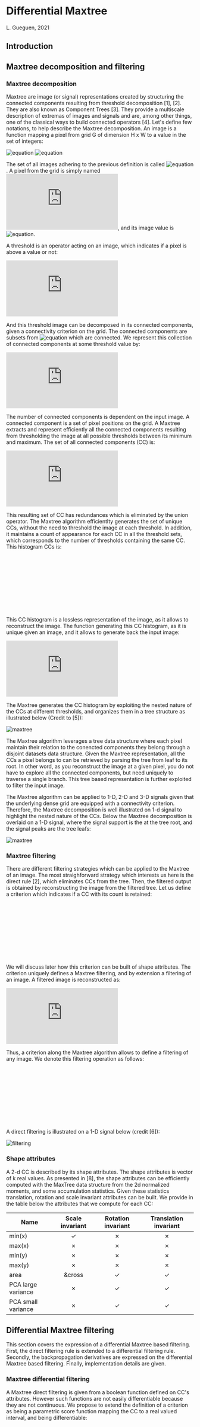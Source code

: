 # Differential Maxtree
L. Gueguen, 2021

## Introduction

## Maxtree decomposition and filtering
### Maxtree decomposition
Maxtree are image (or signal) representations created by structuring the connected components resulting from threshold 
decomposition [1], [2]. They are also known as Component Trees [3]. They provide a multiscale description of extremas of
images and signals and are, among other things, one of the classical ways to build connected operators [4]. Let's define
few notations, to help describe the Maxtree decomposition. An image is a function mapping a pixel from grid G of dimension 
H x W to a value in the set of integers:

![equation](http://latex.codecogs.com/svg.latex?\mathbb{G}=&space;\[0\cdots&space;H-1\]&space;\times&space;\[0&space;\cdots&space;W-1])
![equation](http://latex.codecogs.com/svg.latex?I:&space;\[0\cdots&space;H-1\]&space;\times&space;\[0&space;\cdots&space;W-1]&space;\mapsto&space;\mathbb{N})

The set of all images adhering to the previous definition is called ![equation](http://latex.codecogs.com/svg.latex?\mathbb{I}).
 A pixel from the grid is simply named ![equation](http://latex.codecogs.com/svg.latex?p%20%5Cin%20%5Cmathbb%7BG%7D), and its
image value is ![equation](http://latex.codecogs.com/svg.latex?I(p)&space;\in&space;\mathbb{N}&space;).

A threshold is an operator acting on an image, which indicates if a pixel is above a value or not:

![equation](http://latex.codecogs.com/svg.latex?T_%5Clambda%20(I(p))%20=%20%5Cbegin%7Bcases%7D%200,%20&%20I(p)%5Cleqslant%20%5Clambda%20%5C%5C1,%20&%20I(p)%20%3E%20%5Clambda%20%5Cend%7Bcases%7D)

And this threshold image can be decomposed in its connected components, given a connectivity criterion on the grid. The connected
components are subsets from ![equation](http://latex.codecogs.com/svg.latex?\mathbb{G) which are connected. We represent this collection
of connected components at some threshold value by:

![equation](http://latex.codecogs.com/svg.latex?C_%5Clambda(I)%20=%20%5C%7Bc%20%7C%20%5C:%20p%20%5Cin%20%5Cmathbb%7BG%7D,%20p%20%5Cin%20c,%20T_%5Clambda(I(p))=1,%20c%20%5C:%20%5Ctext%7Bis%20connected%7D%20%5C%7D)

The number of connected components is dependent on the input image. A connected component is a set of pixel positions on the grid.
A Maxtree extracts and represent efficiently all the connected components resulting from thresholding the image at all possible
thresholds between its minimum and maximum. The set of all connected components (CC) is:

![equation](http://latex.codecogs.com/svg.latex?C%5E&plus;(I)%20=%20%5Cbigcup_%7B%5Cmin(I)%20%5Cleq%20%5Clambda%20%5Cleq%20%5Cmax(I)%7D%7BC_%5Clambda(I)%7D%20)

This resulting set of CC has redundances which is eliminated by the union operator. The Maxtree algorithm efficientlty generates
the set of unique CCs, without the need to threshold the image at each threshold. In addition, it maintains a count of appearance for each 
CC in all the threshold sets, which corresponds to the number of thresholds containing the same CC. This histogram CCs is:

![equation](http://latex.codecogs.com/svg.latex?C(I)=%20%5C%7B(c,h)%20%7C%20c%20%5Cin%20C%5E&plus;(I),%20h%5Cin%20%5Cmathbb%7BN%7D%5E&plus;%20%5C%7D%20)

This CC histogram is a lossless representation of the image, as it allows to reconstruct the image. The function generating 
this CC histogram, as it is unique given an image, and it allows to generate back the input image:

![equation](http://latex.codecogs.com/svg.latex?I(p)%20=%20%5Csum_%7Bp%5Cin%20c,%20%5C;%20(c,%20h)%20%5Cin%20C(I)%7D%7Bh%7D%20)

The Maxtree generates the CC histogram by exploiting the nested nature of the CCs at different thresholds, and organizes 
them in a tree structure as illustrated below (Credit to [5]):

![maxtree](./maxtree_illustration.jpg)

The Maxtree algorithm leverages a tree data structure where each pixel maintain their relation to the conencted
components they belong through a disjoint datasets data structure. Given the Maxtree representation, all
the CCs a pixel belongs to can be retrieved by parsing the tree from leaf to its root. In other word, as you reconstruct
the image at a given pixel, you do not have to explore all the connected components, but need uniquely to traverse a 
single branch. This tree based representation is further exploited to filter the input image. 

The Maxtree algorithm can be applied to 1-D, 2-D and 3-D signals given that the underlying dense grid are equipped
with a connectivity criterion. Therefore, the Maxtree decomposition is well illustrated on 1-d signal to highlight the
nested nature of the CCs. Below the Maxtree decomposition is overlaid on a 1-D signal, where the signal support is the at
the tree root, and the signal peaks are the tree leafs:

![maxtree](./maxtree_1d.png)

### Maxtree filtering
There are different filtering strategies which can be applied to the Maxtree of an image. The most straighforward strategy
which interests us here is the direct rule [2], which eliminates CCs from the tree. Then, the filtered output is obtained
by reconstructing the image from the filtered tree. Let us define a criterion which indicates if a CC with its count 
is retained:

![equation](http://latex.codecogs.com/svg.latex?%5Cbegin%7Balign*%7D%20s:%20C(I)&%20%5Cmapsto%20%5C%7B0,%201%5C%7D%20%5C%5C%20c,%20%5C;%20h&%5Cto%20%20s(c,h)%20%5Cend%7Balign*%7D%20)

We will discuss later how this criterion can be built of shape attributes. The criterion uniquely defines a Maxtree filtering,
and by extension a filtering of an image. A filtered image is reconstructed as:

![equation](http://latex.codecogs.com/svg.latex?F(p)%20=%20%5Csum_%7B%5Cbegin%7Balign*%7Dp%20&%5Cin%20c%20%5C%5C%20s(c,h)&=1%20%5C%5C%20c,h%20&%5Cin%20C(I)%20%5Cend%7Balign*%7D%7D%20h)

Thus, a criterion along the Maxtree algorithm allows to define a filtering of any image. We denote this filtering operation
as follows:

![equation](http://latex.codecogs.com/svg.latex?%5Cbegin%7Balign*%7D%20f_s:%20%5Cmathbb%7BI%7D%20&%20%5Cmapsto%20%5Cmathbb%7BI%7D%20%5C%5C%20I%20&%5Cto%20f_s(I)%20=%20F%20%5Cend%7Balign*%7D%20)

A direct filtering is illustrated on a 1-D signal below (credit [6]):

![filtering](./direct_filter.png)

### Shape attributes

A 2-d CC is described by its shape attributes. The shape attributes is vector of k real values. As presented in [8], the shape attributes
can be efficiently computed with the MaxTree data structure from the 2d normalized moments, and some accumulation statistics.
Given these statistics translation, rotation and scale invariant attributes can be built. We provide in the table below the
attributes that we compute for each CC:

Name | Scale invariant | Rotation invariant | Translation invariant
--- | :---: | :---: | :---: 
min(x) | &check; | &cross; | &cross; 
max(x) | &cross; | &cross; | &cross; 
min(y) | &cross; | &cross; | &cross; 
max(y) | &cross; | &cross; | &cross; 
area | &cross | &check; | &check; 
PCA large variance | &cross; | &check; | &check;
PCA small variance | &cross; | &check; | &check;

## Differential Maxtree filtering
This section covers the expression of a differential Maxtree based filtering. First, the direct filtering rule
is extended to a differential filtering rule. Secondly, the backpropagation derivatives are expressed on the differential
Maxtree based filtering. Finally, implementation details are given.
### Maxtree differential filtering
A Maxtree direct filtering is given from a boolean function defined on CC's attributes. However such functions are not
easily differentiable because they are not continuous. We propose to extend the definition of a criterion as being a parametric
score function mapping the CC to a real valued interval, and being differentiable:

![equation](http://latex.codecogs.com/svg.latex?%5Cbegin%7Balign*%7D%20s_%5Ctheta:%20C(I)%20&%20%5Cmapsto%20%5B0%20%5Ccdots%201%5D%20%5C%5C%20c,h%20&%5Cto%20s_%5Ctheta(c,%20h)%20%5Cend%7Balign*%7D%20)

Then, the filtered image can then be expressed by:

![equation](http://latex.codecogs.com/svg.latex?%5Cbegin%7Balign*%7D%20F_%5Ctheta(p)%20&=%20%5Csum_%7Bp%20%5Cin%20c,%20%5C:(c,h)%20%5Cin%20C(I)%7D%7B%20s_%5Ctheta(s,c)h%7D%20%5C%5C%20f_%5Ctheta(I)&=%20F_%5Ctheta%20%5Cend%7Balign*%7D)

A parametric score function is more generic than a criterion and leads to a larger set of image filters which can be differentiated.
Like convolution filters which are parametrized by the convolution kernels, the score function parameters lead to a variety
of image filters. Deeplearning has been employed to determine efficiently the best kernels of any convolution
in convolution networks [7], and the same can be achieved for a parametric Maxtree based filter.

### Backpropagation derivatives
Backpropagation is at the core of DeepLearning, and it optimizes the parameter of a function while passing the loss
derivatives down in an architecture. A layer in an architecture is a parametric function which transforms the outputs
of parents layers into outputs consumed by children layers. Let us denote a parametric layer by:

![equation](http://latex.codecogs.com/svg.latex?O%20=%20l_%7B%5Ctheta%7D(I))

where the input is ![equation](http://latex.codecogs.com/svg.latex?I), the parameters are ![equation](http://latex.codecogs.com/svg.latex?\theta) 
and the output is ![equation](http://latex.codecogs.com/svg.latex?O).

In order to find the best parameters of a layer, the backpropagation algorithm [7] computes two losses from the loss derivates
propagated from children layer. The loss derivative is ![equation](http://latex.codecogs.com/svg.latex?%5Cfrac%7B%5Cpartial%20L%7D%7B%5Cpartial%20O%7D). This
loss which is given by children layer is used to compute the following derivatives: ![equation](http://latex.codecogs.com/svg.latex?%5Cfrac%7B%5Cpartial%20L%7D%7B%5Cpartial%20%5Ctheta%7D) and
![equation](http://latex.codecogs.com/svg.latex?%5Cfrac%7B%5Cpartial%20L%7D%7B%5Cpartial%20I%7D). The first derivative is 
used in gradient descent algorithm to optimize the layer parameters. The second derivative is propagated to parent layers.
These derivatives are expressed from the output loss derivatives by applying the chain rule:

![equation](http://latex.codecogs.com/svg.latex?%5Cbegin%7Balign*%7D%5Cfrac%7B%5Cpartial%20L%7D%7B%5Cpartial%20%5Ctheta%7D%20&=%20%5Cfrac%7B%5Cpartial%20L%7D%7B%5Cpartial%20O%7D%20%5Cfrac%7B%5Cpartial%20O%7D%7B%5Cpartial%20%5Ctheta%7D%20%5C%5C%20%5Cfrac%7B%5Cpartial%20L%7D%7B%5Cpartial%20I%7D%20&=%20%5Cfrac%7B%5Cpartial%20L%7D%7B%5Cpartial%20O%7D%20%5Cfrac%7B%5Cpartial%20O%7D%7B%5Cpartial%20I%7D%5Cend%7Balign*%7D)

We express below these two loss derivates for a differential Maxtree filter. We denote the parameteric Maxtree filter result:

![equation](http://latex.codecogs.com/svg.latex?O_%7B%5Ctheta%7D(p)=%5Csum_%7B(c,h)%20%5Cin%20C(I),%20%5C:p%20%5Cin%20c%7D%7Bs_%7B%5Ctheta%7D(c,h)h%7D)

The parameter loss derivatives is obtained  with the following sum:

![equation](http://latex.codecogs.com/svg.latex?%5Cfrac%7B%5Cpartial%20O_%7B%5Ctheta%7D%7D%7B%5Cpartial%20%5Ctheta%7D(p)=%5Csum_%7B(c,h)%20%5Cin%20C(I),%20%5C:p%20%5Cin%20c%7D%7B%5Cfrac%7B%5Cpartial%20s_%7B%5Ctheta%7D%7D%7B%5Cpartial%20%5Ctheta%7D(c,h)h%7D)

![equation](http://latex.codecogs.com/svg.latex?%5Cfrac%7B%5Cpartial%20L%7D%7B%5Cpartial%20%5Ctheta%7D%20=%20%5Csum_%7Bp%7D%7B%5Cfrac%7B%5Cpartial%20L%7D%7B%5Cpartial%20O%7D(p)%20%5Cfrac%7B%5Cpartial%20O%7D%7B%5Cpartial%20%5Ctheta%7D(p)%7D)

![equation](http://latex.codecogs.com/svg.latex?%5Cfrac%7B%5Cpartial%20L%7D%7B%5Cpartial%20%5Ctheta%7D%20=%20%5Csum_%7B(c,h)%20%5Cin%20C(I)%7D%7B%5Cfrac%7B%5Cpartial%20s_%5Ctheta%7D%7B%5Cpartial%20%5Ctheta%7D(c,h)%20h%20%5Cleft%20(%20%5Csum_%7Bp%20%5Cin%20c%7D%7B%5Cfrac%7B%5Cpartial%20L%7D%7B%5Cpartial%20O%7D(p)%7D%20%5Cright%20)%20%7D)

Expressing the loss derivatives with respect to the input is harder and requires some approximation. We make the assumption
that all the pixels in a CC vary their greyscale values in the same way. So the CCs themselves do not vary with varitions
of the input itself:

![equation](http://latex.codecogs.com/svg.latex?%5Cfrac%7B%5Cpartial%20O%7D%7B%5Cpartial%20h%7D(p)%20=%20%5Cbegin%7Bcases%7D%20%20%20%20%20%200%20&%20%5Ctext%7Bif%20%7D%20p%20%5Cnotin%20c%20%5C%5C%20%20%20%20%20%20%5Cfrac%7B%5Cpartial%20s_%5Ctheta%7D%7B%5Cpartial%20h%7D(c,h)h%20&plus;%20s_%7B%5Ctheta%7D(c,h)%20&%20%5Ctext%7Bif%20%7D%20p%20%5Cin%20c%20%20%20%20%5Cend%7Bcases%7D%20%20%20%20)

![equation](http://latex.codecogs.com/svg.latex?%5Cfrac%7B%5Cpartial%20L%7D%7B%5Cpartial%20h%7D(p)%20=%20%5Cbegin%7Bcases%7D0%20&%20%5Ctext%7Bif%20%7D%20p%20%5Cnotin%20c%20%5C%5C%20%5Csum_%7Bq%20%5Cin%20c%7D%7B%5Cfrac%7B%5Cpartial%20L%20%7D%7B%5Cpartial%20O%7D%7D(q)%5Cfrac%7B%5Cpartial%20O%7D%7B%5Cpartial%20h%7D(q)%20&%20%5Ctext%7Bif%20%7D%20p%20%5Cin%20c%5Cend%7Bcases%7D%20%20%20)

All the pixels from a CC receive the same average derivative which is obtained as the weighted sum of the output derivatives
falling in the CC. Then, the image derivative for a given pixel is obtained by summing all derivative of CCs covering that 
pixel:

![equation](http://latex.codecogs.com/svg.latex?%5Cfrac%7B%5Cpartial%20L%7D%7B%5Cpartial%20I%7D(p)=%5Csum_%7B(c,h)%20%5Cin%20C(I),%5C:%20p%20%5Cin%20c%7D%7B%5Cfrac%7B%5Cpartial%20L%7D%7B%5Cpartial%20h%7D(p)%7D%20%20%20)

This operation is implemented by computing a loss derivative for each CC, and using this derivative value as a score
in a Maxtree filtering. The ouput of this filtering is thus the derivative of loss with respect to the input, which is 
then backpropagated to parent layers.


### Shape attributes based filtering
We propose an implementation based on the CC shape attributes. The parametric score function is a logit
score on a linear combination of each CC shape attribute. The shape attribute function is:

![equation](http://latex.codecogs.com/svg.latex?%5Cbegin%7Balign*%7Da:%20P(%5Cmathbb%7BG%7D)%20&%5Cmapsto%20%5Cmathbb%7BR%7D%5Ek%20%5C%5C%20c%20&%5Cto%20a(c)%5Cend%7Balign%7D%20%20%20)

The parametric score function is expressed from the shape attributes, its weight and its bias as:

![equation](http://latex.codecogs.com/svg.latex?s_%7BW,b%7D(c,h)%20=%20%5Csigma(Wa(c)&plus;b)%20%20%20)

where ![equation](http://latex.codecogs.com/svg.latex?W%20%20%20) is the weight vector, ![equation](http://latex.codecogs.com/svg.latex?b%20%20%20) is the bias 
![equation](http://latex.codecogs.com/svg.latex?%5Csigma) and is the sigmoid function. It can be noted that the parameteric
score function does not depend on the count h. This simplifies the derivative of the output to:

![equation](http://latex.codecogs.com/svg.latex?%5Cfrac%7B%5Cpartial%20O%7D%7B%5Cpartial%20h%7D(p)=%20%5Cbegin%7Bcases%7D0%20&%20%5Ctext%7Bif%20%7D%20p%20%5Cnotin%20c%20%5C%5C%20%20%20%5Csigma(Wa(c)&plus;b)%20&%20%5Ctext%7Bif%20%7D%20p%20%5Cin%20c%20%5Cend%7Bcases%7D)

Furthermore, as CC variations are not considered in our derivative simplification, it can be noted that
the attribute function does not require to be differentiable with the CC itself.
## Illustrations

## Conclusion

## References
[1] P. Salembier, A. Oliveras, and L. Garrido. Motion connected operators for image sequences, In VIII European Signal 
Processing Conference, EUSIPCO'96, pages 1083-1086, Trieste, Italy, September 1996.

[2] P. Salembier, A. Oliveras, and L. Garrido. Anti-extensive connected operators for image and sequence processing. 
IEEE Transactions on Image Processing, 7(4):555{570, April 1998.

[3] R. Jones. Component trees for image Filtering and segmentation. In 1997 IEEE Workshop on Nonlinear Signal and Image 
Processing, Mackinac Island, USA, 1997.

[4] P. Salembier and M. H. F. Wilkinson, Connected operators: A review of region-based morphological image processing 
techniques, IEEE Signal Processing Magazine, vol. 6, pp. 136–157, 2009.

[5] Philippe Salembier and Luis Garrido, Connected Operators Based On Region-Tree Pruning, 2000

[6] Michael H. F. Wilkinson, One-Hundred-and-One Uses of a Max-Tree, http://www.cs.rug.nl/~michael/mt-pres.pdf, 2004

[7] LeCun, Yann; Bengio, Yoshua (1995). "Convolutional networks for images, speech, and time series". In Arbib, Michael A. (ed.). The handbook of brain theory and neural networks (Second ed.). The MIT press. pp. 276–278.

[8] Lionel Gueguen, Classifying compound structures in satellite images: A compressed representation for fast queries, IEEE Transactions on Geoscience and Remote Sensing, 2014